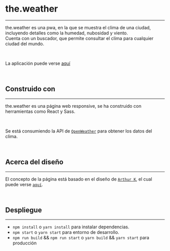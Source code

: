 
# the.weather

***

the.weather es una pwa, en la que se muestra el clima de una ciudad, incluyendo detalles como la humedad, nubosidad y viento.  
Cuenta con un buscador, que permite consultar el clima para cualquier ciudad del mundo.  

&nbsp;

La aplicación puede verse [aquí](https://raquelglez.github.io/the-weather-pwa/)

&nbsp;


## Construido con
_____

the.weather es una página web responsive, se ha construido con herramientas como React y Sass.

&nbsp;

Se está consumiendo la API de [`OpenWeather`](https://openweathermap.org/) para obtener los datos del clima.

&nbsp;
## Acerca del diseño
---

El concepto de la página está basado en el diseño de [`Arthur K`](https://dribbble.com/thearthurk), el cual puede verse  [`aquí`](https://dribbble.com/shots/7118235-Weather).


&nbsp;

## Despliegue
---

- `npm install`   o  `yarn install` para instalar dependencias.
- `npm start`   o  `yarn start` para entorno de desarrollo.
- `npm run build` && `npm run start` o `yarn build` && `yarn start` para producción
 

